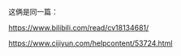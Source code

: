 这俩是同一篇：

https://www.bilibili.com/read/cv18134681/

https://www.cijiyun.com/helpcontent/53724.html

